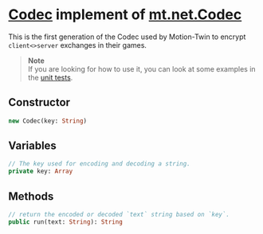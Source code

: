 # [Codec][codec] implement of [mt.net.Codec][mtnetcodec]

This  is the  first  generation  of the  Codec  used  by Motion-Twin  to encrypt
`client<>server` exchanges in their games.

> **Note**   
> If you are looking  for how to  use it, you  can look at some  examples in the
> [unit tests][unittests].

## Constructor

```hx
new Codec(key: String)
```

## Variables

```hx
// The key used for encoding and decoding a string.
private key: Array
```

## Methods

```hx
// return the encoded or decoded `text` string based on `key`.
public run(text: String): String
```

[codec]: /source/index.js
[mtnetcodec]: https://github.com/Angelisium/TwinoidGames/blob/main/bytecodes/carapass/client.flm#L5984:L6207
[unittests]: /test/rand.test.js